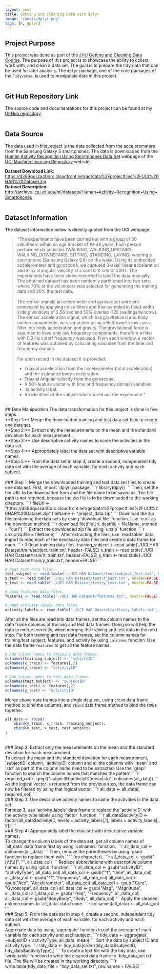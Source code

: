 ```yaml
---
layout: post
title: Getting and Cleaning Data with dplyr
image: "/posts/dplyr.png"
tags: [R, dplyr]
---
```


## Project Purpose
This project was done as part of the [JHU Getting and Cleaning Data Course](https://www.coursera.org/learn/data-cleaning). The purpose of this project is to showcase the ability to collect, work with, and clean a data set. The goal is to prepare the tidy data that can be used for later analysis. The `dplyr` package, one of the core packages of the `Tidyverse`, is used to manipulate data in this project.<br><br>

## Git Hub Repository Link
The source code and documentations for this project can be found at my [GitHub repository](https://github.com/Wint-Thandar/jhu-getting-and-cleaning-data-week4-project).<br><br>

## Data Source
The data used in this project is the data collected from the accelerometers from the Samsung Galaxy S smartphones. The data is downloaded from the [Human Activity Recognition Using Smartphones Data Set](http://archive.ics.uci.edu/ml/datasets/Human+Activity+Recognition+Using+Smartphones) webpage of the [UCI Machine Learning Repository](https://archive.ics.uci.edu/ml/index.php) website.

**Dataset Download Link**: <https://d396qusza40orc.cloudfront.net/getdata%2Fprojectfiles%2FUCI%20HAR%20Dataset.zip><br>
**Dataset Description**: <http://archive.ics.uci.edu/ml/datasets/Human+Activity+Recognition+Using+Smartphones><br><br>

## Dataset Information
The dataset information below is directly quoted from the UCI webpage.
<br>
> "The experiments have been carried out with a group of 30 volunteers within an age bracket of 19-48 years. Each person performed six activities (WALKING, WALKING_UPSTAIRS, WALKING_DOWNSTAIRS, SITTING, STANDING, LAYING) wearing a smartphone (Samsung Galaxy S II) on the waist. Using its embedded accelerometer and gyroscope, we captured 3-axial linear acceleration and 3-axial angular velocity at a constant rate of 50Hz. The experiments have been video-recorded to label the data manually. The obtained dataset has been randomly partitioned into two sets, where 70% of the volunteers was selected for generating the training data and 30% the test data.<br>
> <br>
> The sensor signals (accelerometer and gyroscope) were pre-processed by applying noise filters and then sampled in fixed-width sliding windows of 2.56 sec and 50% overlap (128 readings/window). The sensor acceleration signal, which has gravitational and body motion components, was separated using a Butterworth low-pass filter into body acceleration and gravity. The gravitational force is assumed to have only low frequency components, therefore a filter with 0.3 Hz cutoff frequency was used. From each window, a vector of features was obtained by calculating variables from the time and frequency domain.<br>
> <br>
> For each record in the dataset it is provided:<br>
> - Triaxial acceleration from the accelerometer (total acceleration) and the estimated body acceleration.<br>
> - Triaxial Angular velocity from the gyroscope.<br>
> - A 561-feature vector with time and frequency domain variables.<br>
> - Its activity label.<br>
> - An identifier of the subject who carried out the experiment."

<br>
## Data Manipulation
The data transformation for this project is done in five steps.<br>
**Step 1:** Merge the downloaded training and test data set files to create one data set.<br>
**Step 2:** Extract only the measurements on the mean and the standard deviation for each measurement.<br>
**Step 3:** Use descriptive activity names to name the activities in the data set.<br>
**Step 4:** Appropriately label the data set with descriptive variable names.<br>
**Step 5:** From the data set in step 4, create a second, independent tidy data set with the average of each variable, for each activity and each subject.<br>
<br>
### Step 1: Merge the downloaded training and test data set files to create one data set.
First, import `dplyr` package.
```r
library(dplyr)
```
Then, set the file URL to be downloaded from and the file name to be saved as. The file path is not required, because the zip file is to be downloaded to the working directory. 
```r
fileUrl <- "https://d396qusza40orc.cloudfront.net/getdata%2Fprojectfiles%2FUCI%20HAR%20Dataset.zip"
fileName <- "project_data.zip"
```
Download the zip file containing the data sets by using `download.file` function. Use `curl` as the download method.
```r
download.file(fileUrl, destfile = fileName, method = "curl")
```
Extract the downloaded zip file using `unzip` function. 
```r
unzip(zipfile = fileName)
```
After extracting the files, use `read.table` data import to read each of the necessary data files and create a data frame for each.
```r
# Read training data files.
training_subject <- read.table('./UCI HAR Dataset/train/subject_train.txt', header=FALSE)
x_train <- read.table('./UCI HAR Dataset/train/X_train.txt', header=FALSE)
y_train <- read.table('./UCI HAR Dataset/train/y_train.txt', header=FALSE)
```

```r
# Read test data files.
test_subject <- read.table('./UCI HAR Dataset/test/subject_test.txt', header=FALSE)
x_test <- read.table('./UCI HAR Dataset/test/X_test.txt', header=FALSE)
y_test <- read.table('./UCI HAR Dataset/test/y_test.txt', header=FALSE)
```

```r
# Read features data files.
features <- read.table('./UCI HAR Dataset/features.txt', header=FALSE)
```

```r
# Read activity labels data files.
activity_labels <- read.table('./UCI HAR Dataset/activity_labels.txt', header=FALSE)
```
After all the files are read into data frames, set the column names to the data frame columns of training and test data frames. Doing so will help the data to merge correctly, when merging the training and test data in the next step. For both training and test data frames, set the column names for training/test subject, features, and activity by using `colnames` function. Use the data frame `features` to get all the feature names.
```r
# Add column names to training data frames.
colnames(training_subject) <- "subjectID"
colnames(x_train) <- features[,2]
colnames(y_train) <- "activityID"

# Add column names to test data frames.
colnames(test_subject) <- "subjectID"
colnames(x_test) <- features[,2]
colnames(y_test) <- "activityID"
```
Merge above data frames into a single data set, using `cbind` data frame method to bind the columns, and `rbind` data frame method to bind the rows together.
```r
all_data <- rbind(
    cbind(y_train, x_train, training_subject),
    cbind(y_test, x_test, test_subject)
)
```
<br>
### Step 2: Extract only the measurements on the mean and the standard deviation for each measurement.<br>
To extract the mean and the standard deviation for each measurement, `subjectID` column, `activityID` column and all the columns with `mean` and `std` as part of the column name need to be extracted. Use the `grepl` function to search the column names that matches the pattern. 
```r
required_col <- grepl("subjectID|activityID|mean|std", colnames(all_data))
```
As the logical vector is returned from the previous step, the data frame can now be filtered by using that logical vector. 
```r
all_data <- all_data[, required_col]
```
<br>
### Step 3: Use descriptive activity names to name the activities in the data set.<br>
For step 3, use `activity_labels` data frame to replace the `activityID` with the activity type labels using `factor` function.
```r
all_data$activityID <- factor(all_data$activityID, levels = activity_labels[,1], labels = activity_labels[, 2])
```
<br>
### Step 4: Appropriately label the data set with descriptive variable names.<br>
To change the column labels of the data set, get all column names of `all_data` data frame first by using `colnames` function.  
```r
all_data_col <- colnames(all_data)
```
Then, remove the parentheses by using `gsub` function to replace them with `""` (no character).
```r
all_data_col <- gsub("[\\(\\)]", "", all_data_col)
```
Replace abbreviations with descriptive column names by using `gsub` function.
```r
all_data_col <- gsub("activityID", "activityType", all_data_col)
all_data_col <- gsub("^t", "time", all_data_col)
all_data_col <- gsub("^f", "frequency", all_data_col)
all_data_col <- gsub("Acc", "Accelerometer", all_data_col)
all_data_col <- gsub("Gyro", "Gyroscope", all_data_col)
all_data_col <- gsub("Mag", "Magnitude", all_data_col)
all_data_col <- gsub("Freq", "Frequency", all_data_col)
all_data_col <- gsub("BodyBody", "Body", all_data_col)
```
Apply the cleaned column names to `all_data` data frame.
```r
colnames(all_data) <- all_data_col
```
<br>
### Step 5: From the data set in step 4, create a second, independent tidy data set with the average of each variable, for each activity and each subject.<br>
Aggregate data by using `aggregate` function to get the average of each variable for each activity and each subject.
```r
tidy_data <- aggregate(. ~subjectID + activityType, all_data, mean)
```
Sort the data by subject ID and activity type.
```r
tidy_data <- tidy_data[order(tidy_data$subjectID, tidy_data$activityType),]
```
To create a text file with the tidy data, use `write.table` function to write the cleaned data frame to `tidy_data_set.txt` file. The file will be created in the working directory.
```r
write.table(tidy_data, file = "tidy_data_set.txt", row.names = FALSE)
```
<br>
